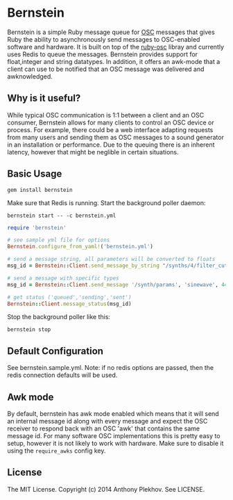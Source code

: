 # Bernstein

Bernstein is a simple Ruby message queue for [OSC](http://en.wikipedia.org/wiki/Open_Sound_Control) messages 
that gives Ruby the ability to asynchronously send messages to OSC-enabled software and hardware.
It is built on top of the [ruby-osc](https://github.com/maca/ruby-osc) libray and currently uses Redis to 
queue the messages. Bernstein provides support for float,integer and string datatypes.  In addition, it offers an
awk-mode that a client can use to be notified that an OSC message was delivered and awknowledged.

## Why is it useful?

While typical OSC communication is 1:1 between a client and an OSC consumer, Bernstein allows for many clients
to control an OSC device or process.  For example, there could be a web interface adapting requests from
many users and sending them as OSC messages to a sound generator in an installation or performance.  Due to the queuing
there is an inherent latency, however that might be neglible in certain situations.


## Basic Usage

    gem install bernstein

Make sure that Redis is running. Start the background poller daemon:
    
    bernstein start -- -c bernstein.yml

```ruby
require 'bernstein'

# see sample yml file for options
Bernstein.configure_from_yaml!('bernstein.yml')

# send a message string, all parameters will be converted to floats
msg_id = Bernstein::Client.send_message_by_string "/synths/4/filter_cutoff 0.5"

# send a message with specific types
msg_id = Bernstein::Client.send_message '/synth/params', 'sinewave', 440, 556.3, 334.0

# get status ('queued','sending','sent')
Bernstein::Client.message_status(msg_id)
```

Stop the background poller like this:

    bernstein stop

## Default Configuration
See bernstein.sample.yml.
Note: if no redis options are passed, then the redis connection defaults will be used.

## Awk mode
By default, bernstein has awk mode enabled which means that it will send an internal message id along with every
message and expect the OSC receiver to respond back with an OSC 'awk' that contains the same message id.  For many software
OSC implementations this is pretty easy to setup, however it is not likely to work with hardware.  Make sure to disable it 
using the `require_awks` config key.

## License
The MIT License.  Copyright (c) 2014 Anthony Plekhov. See LICENSE.
